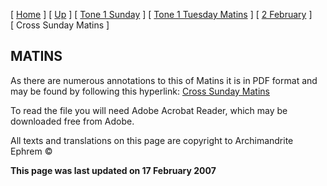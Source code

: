 \[ [Home](index.md) \] \[ [Up](annotated_translations.md) \] \[ [Tone 1 Sunday](tone_1_sunday.md) \] \[ [Tone 1 Tuesday Matins](tone_1_tuesday_matins.md) \] \[ [2 February](2_february1.md) \] \[ Cross Sunday Matins \]

MATINS
------

As there are numerous annotations to this of Matins it is in PDF format and may be found by following this hyperlink: [Cross Sunday Matins](CrossSunMat2006.pdf)

To read the file you will need Adobe Acrobat Reader, which may be downloaded free from Adobe.

All texts and translations on this page are copyright to Archimandrite Ephrem ©

**This page was last updated on 17 February 2007**

